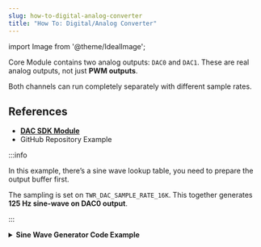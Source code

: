 ```yaml
---
slug: how-to-digital-analog-converter
title: "How To: Digital/Analog Converter"
---
```

import Image from '@theme/IdealImage';

Core Module contains two analog outputs: `DAC0` and `DAC1`. These are real analog outputs, not just **PWM outputs**.

Both channels can run completely separately with different sample rates.

## References
- [**DAC SDK Module**](https://sdk.hardwario.com/group__twr__dac.html)
- GitHub Repository Example

:::info

  In this example, there’s a sine wave lookup table, you need to prepare the output buffer first.

  The sampling is set on `TWR_DAC_SAMPLE_RATE_16K`. This together generates **125 Hz sine-wave on DAC0 output**.

:::

<details>
<summary>
<b>
Sine Wave Generator Code Example
</b>
</summary>
<p>

  ```c showLineNumbers
  #include <application.h>

  const uint8_t sine_wave[] = {
  0x80, 0x86, 0x8C, 0x93,
  0x99, 0x9F, 0xA5, 0xAB,
  0xB1, 0xB6, 0xBC, 0xC1,
  0xC7, 0xCC, 0xD1, 0xD5,
  0xDA, 0xDE, 0xE2, 0xE6,
  0xEA, 0xED, 0xF0, 0xF3,
  0xF5, 0xF8, 0xFA, 0xFB,
  0xFD, 0xFE, 0xFE, 0xFF,
  0xFF, 0xFF, 0xFE, 0xFE,
  0xFD, 0xFB, 0xFA, 0xF8,
  0xF5, 0xF3, 0xF0, 0xED,
  0xEA, 0xE6, 0xE2, 0xDE,
  0xDA, 0xD5, 0xD1, 0xCC,
  0xC7, 0xC1, 0xBC, 0xB6,
  0xB1, 0xAB, 0xA5, 0x9F,
  0x99, 0x93, 0x8C, 0x86,
  0x80, 0x7A, 0x74, 0x6D,
  0x67, 0x61, 0x5B, 0x55,
  0x4F, 0x4A, 0x44, 0x3F,
  0x39, 0x34, 0x2F, 0x2B,
  0x26, 0x22, 0x1E, 0x1A,
  0x16, 0x13, 0x10, 0x0D,
  0x0B, 0x08, 0x06, 0x05,
  0x03, 0x02, 0x02, 0x01,
  0x01, 0x01, 0x02, 0x02,
  0x03, 0x05, 0x06, 0x08,
  0x0B, 0x0D, 0x10, 0x13,
  0x16, 0x1A, 0x1E, 0x22,
  0x26, 0x2B, 0x2F, 0x34,
  0x39, 0x3F, 0x44, 0x4A,
  0x4F, 0x55, 0x5B, 0x61,
  0x67, 0x6D, 0x74, 0x7A
  };

  void application_init(void)
  {
      twr_dac_init(TWR_DAC_DAC0);

      twr_dac_config_t dac_config;

      dac_config.buffer = (uint8_t*)sine_wave;
      dac_config.length = sizeof(sine_wave);
      dac_config.data_size = TWR_DAC_DATA_SIZE_8;
      dac_config.mode = TWR_DAC_MODE_CIRCULAR;
      dac_config.sample_rate = TWR_DAC_SAMPLE_RATE_16K;

      twr_dac_async_config(TWR_DAC_DAC0, &dac_config);

      twr_dac_async_run(TWR_DAC_DAC0);
  }
  ```

</p>
</details>
